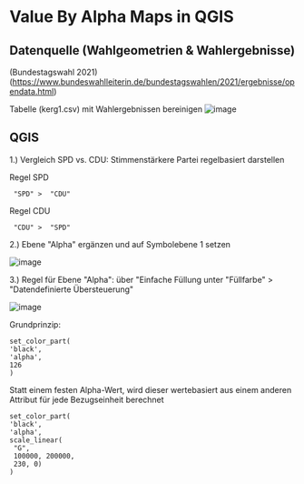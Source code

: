# Value By Alpha Maps in QGIS

## Datenquelle (Wahlgeometrien & Wahlergebnisse)
(Bundestagswahl 2021)(https://www.bundeswahlleiterin.de/bundestagswahlen/2021/ergebnisse/opendata.html)

Tabelle (kerg1.csv) mit Wahlergebnissen bereinigen
![image](https://github.com/caaarlito/DTM/assets/134683878/97bd9975-2694-431f-b1f5-7431c5072b37)

## QGIS

1.) Vergleich SPD vs. CDU: Stimmenstärkere Partei regelbasiert darstellen

Regel SPD
```
 "SPD" >  "CDU" 
```
Regel CDU
```
 "CDU" >  "SPD" 
```

2.) Ebene "Alpha" ergänzen und auf Symbolebene 1 setzen

![image](https://github.com/caaarlito/DTM/assets/134683878/55eab9cf-8234-43d4-b665-21e6abf32295)

3.) Regel für Ebene "Alpha": über "Einfache Füllung unter "Füllfarbe" > "Datendefinierte Übersteuerung" 

![image](https://github.com/caaarlito/DTM/assets/134683878/31171d85-4707-4c09-a802-61259e9a0c0e)

Grundprinzip:
```
set_color_part(
'black', 
'alpha',
126
)
```

Statt einem festen Alpha-Wert, wird dieser wertebasiert aus einem anderen Attribut für jede Bezugseinheit berechnet
```
set_color_part(
'black', 
'alpha',
scale_linear(
 "G",
 100000, 200000,
 230, 0)
)
```
